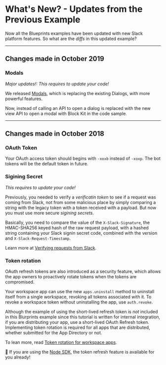# What's New? - Updates from the Previous Example

Now all the Blueprints examples have been updated with new Slack platform features. So what are the *diffs* in this updated example?

---
## Changes made in October 2019

### Modals

*Major updates!: This requires to update your code!*

We released [Modals](https://api.slack.com/block-kit/surfaces/modals), which is replacing the existing Dialogs, with more powerful features.

Now, instead of calling an API to open a dialog is replaced with the new view API to open a modal with Block Kit in the code sample.

---
## Changes made in October 2018

### OAuth Token

Your OAuth access token should begins with `-xoxb` instead of `-xoxp`. The bot tokens will be the default token in future.


### Sigining Secret 

*This requires to update your code!*

Previously, you needed to verify a *verificatin token* to see if a request was coming from Slack, not from some malicious place by simply comparing a string with the legacy token with a token received with a payload. But now you must use more secure *sigining secrets*.

Basically, you need to compare the value of the `X-Slack-Signature`, the HMAC-SHA256 keyed hash of the raw request payload, with a hashed string containing your Slack signin secret code, combined with the version and `X-Slack-Request-Timestamp`. 

Learn more at [Verifying requests from Slack](https://api.slack.com/docs/verifying-requests-from-slack).

### Token rotation

OAuth refresh tokens are also introduced as a security feature, which allows the app owners to proactively rotate tokens when the tokens are compromised.

Your workspace app can use the new `apps.uninstall` method to uninstall itself from a single workspace, revoking all tokens associated with it. To revoke a workspace token without uninstalling the app, use `auth.revoke`.

Although the example of using the short-lived refresh token is *not* included in this Blurprints example since this tutorial is written for internal integration, if you are distributing your app, use a short-lived OAuth Refresh token. Implementing token rotation is required for all apps that are distributed, whether submitted for the App Directory or not.

To lean more, read [Token rotation for workspace apps](https://api.slack.com/docs/rotating-and-refreshing-credentials).


:gift: If you are using the [Node SDK](https://github.com/slackapi/node-slack-sdk/issues/617), the token refresh feature is available for you already!
